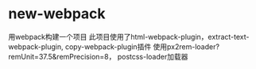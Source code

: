 # new-webpack
用webpack构建一个项目
此项目使用了html-webpack-plugin，extract-text-webpack-plugin, copy-webpack-plugin插件
使用px2rem-loader?remUnit=37.5&remPrecision=8， postcss-loader加载器
